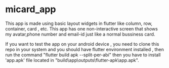 # micard_app

This app is made using basic layout widgets in flutter like column, row, container, card , etc.
This app has one non-interactive screen that shows my avatar,phone number and email-id just like a normal bussiness card.

If you want to test the app on your android device , you need to clone this repo in your system
and you should have flutter environment installed , then run the command "flutter build apk --split-per-abi"
then you have to install 'app.apk' file located in
"build\app\outputs\flutter-apk\app.apk".

